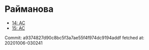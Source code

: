 # Райманова
- [14: AC](14.md)
- [15: AC](15.md)

Commit: a9374827d90c8bc5f3a7ae55f4f974dc9194addf
 fetched at: 20201006-030241
